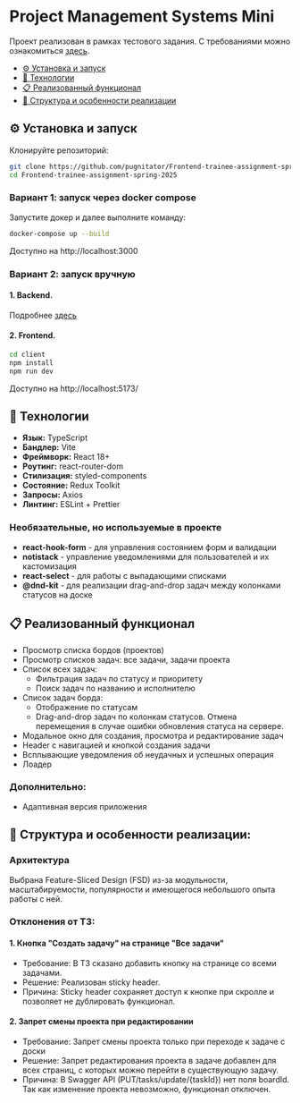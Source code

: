 # Project Management Systems Mini
Проект реализован в рамках тестового задания. С требованиями можно ознакомиться [здесь](https://github.com/pugnitator/Frontend-trainee-assignment-spring-2025/blob/main/readme.md).

- [⚙️ Установка и запуск](#️-установка-и-запуск)
- [🚀 Технологии](#-технологии)
- [📋 Реализованный функционал](#-реализованный-функционал)
- [🧩 Структура и особенности реализации](#-структура-и-особенности-реализации)

## ⚙️ Установка и запуск
Клонируйте репозиторий:
```bash
git clone https://github.com/pugnitator/Frontend-trainee-assignment-spring-2025.git
cd Frontend-trainee-assignment-spring-2025
```
### Вариант 1: запуск через docker compose
Запустите докер и далее выполните команду:
```bash
docker-compose up --build
```
Доступно на http://localhost:3000
### Вариант 2: запуск вручную
#### 1. Backend.
Подробнее [здесь](https://github.com/pugnitator/Frontend-trainee-assignment-spring-2025/blob/main/server/README.md)

#### 2. Frontend.
```bash
cd client
npm install
npm run dev
```
Доступно на http://localhost:5173/


## 🚀 Технологии
- **Язык:** TypeScript
- **Бандлер:** Vite
- **Фреймворк:** React 18+
- **Роутинг:** react-router-dom
- **Стилизация:** styled-components
- **Состояние:** Redux Toolkit
- **Запросы:** Axios
- **Линтинг:** ESLint + Prettier

### Необязательные, но используемые в проекте
- **react-hook-form** - для управления состоянием форм и валидации
- **notistack** - управление уведомлениями для пользователей и их кастомизация
- **react-select** - для работы с выпадающими списками 
- **@dnd-kit** - для реализации drag-and-drop задач между колонками статусов на доске


## 📋 Реализованный функционал
- Просмотр списка бордов (проектов)
- Просмотр списков задач: все задачи, задачи проекта
- Список всех задач:
  - Фильтрация задач по статусу и приоритету
  - Поиск задач по названию и исполнителю
- Список задач борда:
  - Отображение по статусам
  - Drag-and-drop задач по колонкам статусов. Отмена перемещения в случае ошибки обновления статуса на сервере.
- Модальное окно для создания, просмотра и редактирование задач
- Header с навигацией и кнопкой создания задачи
- Всплывающие уведомления об неудачных и успешных операция
- Лоадер

### Дополнительно:
- Адаптивная версия приложения


## 🧩 Структура и особенности реализации:

### Архитектура
Выбрана Feature-Sliced Design (FSD) из-за модульности, масштабируемости, популярности и имеющегося небольшого опыта работы с ней.

### Отклонения от ТЗ:
#### 1. Кнопка "Создать задачу" на странице "Все задачи"
- Требование: В ТЗ сказано добавить кнопку на странице со всеми задачами.
- Решение: Реализован sticky header.
- Причина: Sticky header сохраняет доступ к кнопке при скролле и позволяет не дублировать функционал.
#### 2. Запрет смены проекта при редактировании
- Требование: Запрет смены проекта только при переходе к задаче с доски
- Решение: Запрет редактирования проекта в задаче добавлен для всех страниц, с которых можно перейти в существующую задачу.
- Причина: В Swagger API (PUT/tasks/update/{taskId}) нет поля boardId. Так как изменение проекта невозможно, функционал отключен.

 



